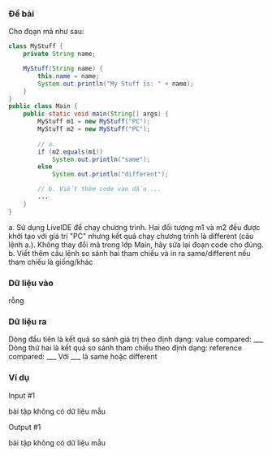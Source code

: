 ### Đề bài
Cho đoạn mã như sau:
```java
class MyStuff {
    private String name;

    MyStuff(String name) {
        this.name = name;
        System.out.println("My Stuff is: " + name);
    }
}
public class Main {
    public static void main(String[] args) {
        MyStuff m1 = new MyStuff("PC");
        MyStuff m2 = new MyStuff("PC");
        
        // a.
        if (m2.equals(m1))
            System.out.println("same");
        else
            System.out.println("different");

        // b. Viết thêm code vào dấu ...
        ...
    }
}
```
a. Sử dụng LiveIDE để chạy chương trình. Hai đối tượng m1 và m2 đều được khởi tạo với giá trị "PC" nhưng kết quả chạy chương trình là different (câu lệnh a.). Không thay đổi mã trong lớp Main, hãy sửa lại đoạn code cho đúng.
b. Viết thêm câu lệnh so sánh hai tham chiếu và in ra same/different nếu tham chiếu là giống/khác
### Dữ liệu vào
rỗng

### Dữ liệu ra
Dòng đầu tiên là kết quả so sánh giá trị theo định dạng:
value compared: ___
Dòng thứ hai là kết quả so sánh tham chiếu theo định dạng:
reference compared: ___
Với ___ là same hoặc different

### Ví dụ
Input #1 

bài tập không có dữ liệu mẫu

Output #1 

bài tập không có dữ liệu mẫu